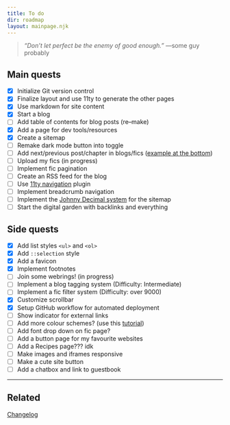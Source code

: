 ```yaml
---
title: To do
dir: roadmap
layout: mainpage.njk
---
```


> _“Don’t let perfect be the enemy of good enough.”_ —some guy probably

## Main quests

- [x] Initialize Git version control
- [x] Finalize layout and use 11ty to generate the other pages
- [x] Use markdown for site content
- [x] Start a blog
- [ ] Add table of contents for blog posts (re–make)
- [x] Add a page for dev tools/resources
- [x] Create a sitemap
- [ ] Remake dark mode button into toggle
- [ ] Add next/previous post/chapter in blogs/fics ([example at the bottom](https://hugo-terminal.vercel.app/posts/markdown-syntax))
- [ ] Upload my fics (in progress)
- [ ] Implement fic pagination
- [ ] Create an RSS feed for the blog
- [ ] Use [11ty navigation](https://www.11ty.dev/docs/plugins/navigation/) plugin
- [ ] Implement breadcrumb navigation
- [ ] Implement the [Johnny Decimal system](https://johnnydecimal.com/) for the sitemap
- [ ] Start the digital garden with backlinks and everything

## Side quests

- [x] Add list styles `<ul>` and `<ol>`
- [x] Add `::selection` style
- [x] Add a favicon
- [x] Implement footnotes
- [ ] Join some webrings! (in progress)
- [ ] Implement a blog tagging system (Difficulty: Intermediate)
- [ ] Implement a fic filter system (Difficulty: over 9000)
- [x] Customize scrollbar
- [x] Setup GitHub workflow for automated deployment
- [ ] Show indicator for external links
- [ ] Add more colour schemes? (use this [tutorial](https://lukelowrey.com/css-variable-theme-switcher/))
- [ ] Add font drop down on fic page?
- [ ] Add a button page for my favourite websites
- [ ] Add a Recipes page??? idk
- [ ] Make images and iframes responsive
- [ ] Make a cute site button
- [ ] Add a chatbox and link to guestbook

---

## Related

[Changelog](/changelog)
